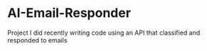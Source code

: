 # AI-Email-Responder
Project I did recently writing code using an API that classified and responded to emails
